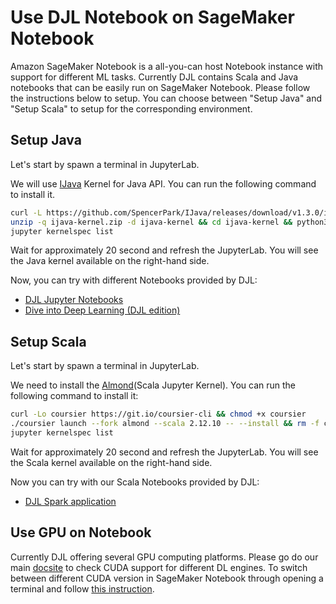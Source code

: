# Use DJL Notebook on SageMaker Notebook

Amazon SageMaker Notebook is a all-you-can host Notebook instance with support for different ML tasks. Currently DJL contains Scala and Java notebooks that can be easily run on SageMaker Notebook. Please follow the instructions below to setup. You can choose between "Setup Java" and "Setup Scala" to setup for the corresponding environment.

## Setup Java

Let's start by spawn a terminal in JupyterLab.

We will use [IJava](https://github.com/SpencerPark/IJava) Kernel for Java API. You can run the following command to install it.

```bash
curl -L https://github.com/SpencerPark/IJava/releases/download/v1.3.0/ijava-1.3.0.zip -o ijava-kernel.zip &> /dev/null
unzip -q ijava-kernel.zip -d ijava-kernel && cd ijava-kernel && python3 install.py --sys-prefix &> /dev/null
jupyter kernelspec list
```

Wait for approximately 20 second and refresh the JupyterLab. You will see the Java kernel available on the right-hand side.

Now, you can try with different Notebooks provided by DJL:

- [DJL Jupyter Notebooks](https://github.com/deepjavalibrary/djl/tree/master/jupyter)
- [Dive into Deep Learning (DJL edition)](https://github.com/deepjavalibrary/d2l-java)

## Setup Scala

Let's start by spawn a terminal in JupyterLab.

We need to install the [Almond](https://almond.sh/)(Scala Jupyter Kernel). You can run the following command to install it:

```bash
curl -Lo coursier https://git.io/coursier-cli && chmod +x coursier
./coursier launch --fork almond --scala 2.12.10 -- --install && rm -f coursier
jupyter kernelspec list
```

Wait for approximately 20 second and refresh the JupyterLab. You will see the Scala kernel available on the right-hand side.

Now you can try with our Scala Notebooks provided by DJL:

- [DJL Spark application](https://github.com/deepjavalibrary/djl-demo/tree/master/apache-spark/notebook/Image_Classification_Spark.ipynb)

## Use GPU on Notebook

Currently DJL offering several GPU computing platforms. Please go do our main [docsite](http://docs.djl.ai/) to check CUDA support for different DL engines. To switch between different CUDA version in SageMaker Notebook through opening a terminal and follow [this instruction](https://docs.aws.amazon.com/dlami/latest/devguide/tutorial-base.html).
